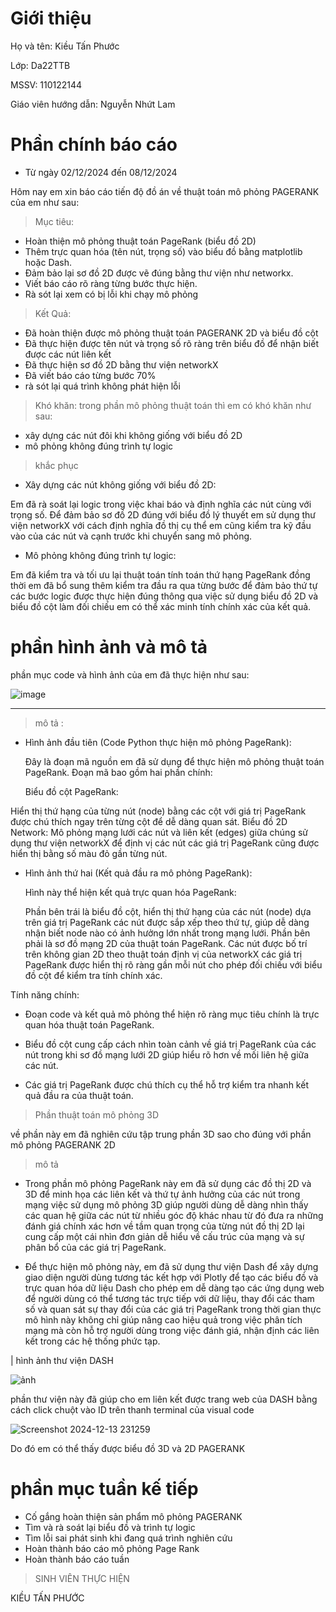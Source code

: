 # Giới thiệu
Họ và tên: Kiều Tấn Phước

Lớp: Da22TTB

MSSV: 110122144

Giáo viên hướng dẫn: Nguyễn Nhứt Lam

# Phần chính báo cáo

- Từ ngày 02/12/2024 đến 08/12/2024

Hôm nay em xin báo cáo tiến độ đồ án về thuật toán mô phỏng PAGERANK của em như sau:

> Mục tiêu:
- Hoàn thiện mô phỏng thuật toán PageRank (biểu đồ 2D)
- Thêm trực quan hóa (tên nút, trọng số) vào biểu đồ bằng matplotlib hoặc Dash.
- Đảm bảo lại sơ đồ 2D được vẽ đúng bằng thư viện như networkx.
- Viết báo cáo rõ ràng từng bước thực hiện.
- Rà sót lại xem có bị lỗi khi chạy mô phỏng

> Kết Quả:
- Đã hoàn thiện được mô phỏng thuật toán PAGERANK 2D và biểu đồ cột
- Đã thực hiện được tên nút và trọng số rõ ràng trên biểu đồ để nhận biết được các nút liên kết
- Đã thực hiện sơ đồ 2D bằng thư viện networkX
- Đã viết báo cáo từng bước 70%
- rà sót lại quá trình không phát hiện lỗi

> Khó khăn:
trong phần mô phỏng thuật toán thì em có khó khăn như sau:
- xây dựng các nút đôi khi không giống với biểu đồ 2D
- mô phỏng không đúng trình tự logic
> khắc phục

- Xây dựng các nút không giống với biểu đồ 2D:

Em đã rà soát lại logic trong việc khai báo và định nghĩa các nút cùng với trọng số. Để đảm bảo sơ đồ 2D đúng với biểu đồ lý thuyết em sử dụng thư viện networkX với cách định nghĩa đồ thị cụ thể em cũng kiểm tra kỹ đầu vào của các nút và cạnh trước khi chuyển sang mô phỏng.

- Mô phỏng không đúng trình tự logic:

Em đã kiểm tra và tối ưu lại thuật toán tính toán thứ hạng PageRank đồng thời em đã bổ sung thêm kiểm tra đầu ra qua từng bước để đảm bảo thứ tự các bước logic được thực hiện đúng thông qua việc sử dụng biểu đồ 2D và biểu đồ cột làm đối chiếu em có thể xác minh tính chính xác của kết quả.

# phần hình ảnh và mô tả

phần mục code và hình ảnh của em đã thực hiện như sau: 

![image](https://github.com/user-attachments/assets/bbd04a4f-19a0-4d45-a8bd-c91f341bd78b)

-----------------------------------------------------------------------------------------------------------------

> mô tả :

- Hình ảnh đầu tiên (Code Python thực hiện mô phỏng PageRank):

    Đây là đoạn mã nguồn em đã sử dụng để thực hiện mô phỏng thuật toán PageRank.
    Đoạn mã bao gồm hai phần chính:
  
  Biểu đồ cột PageRank: 

Hiển thị thứ hạng của từng nút (node) bằng các cột với giá trị PageRank được chú thích ngay trên từng cột để dễ dàng quan sát.
  Biểu đồ 2D Network: Mô phỏng mạng lưới các nút và liên kết (edges) giữa chúng sử dụng thư viện networkX để định vị các nút các giá trị PageRank cũng được hiển thị bằng số màu đỏ gần từng nút.

- Hình ảnh thứ hai (Kết quả đầu ra mô phỏng PageRank):

    Hình này thể hiện kết quả trực quan hóa PageRank:
  
  Phần bên trái là biểu đồ cột, hiển thị thứ hạng của các nút (node) dựa trên giá trị PageRank các nút được sắp xếp theo thứ tự, giúp dễ dàng nhận biết node nào có ảnh hưởng lớn nhất trong mạng lưới.
  Phần bên phải là sơ đồ mạng 2D của thuật toán PageRank. Các nút được bố trí trên không gian 2D theo thuật toán định vị của networkX các giá trị PageRank được hiển thị rõ ràng gần mỗi nút cho phép đối chiếu với biểu đồ cột để kiểm tra tính chính xác.

Tính năng chính:

   - Đoạn code và kết quả mô phỏng thể hiện rõ ràng mục tiêu chính là trực quan hóa thuật toán PageRank.
    
   - Biểu đồ cột cung cấp cách nhìn toàn cảnh về giá trị PageRank của các nút trong khi sơ đồ mạng lưới 2D giúp hiểu rõ hơn về mối liên hệ giữa các nút.
    
   - Các giá trị PageRank được chú thích cụ thể hỗ trợ kiểm tra nhanh kết quả đầu ra của thuật toán.

> Phần thuật toán mô phỏng 3D

về phần này em đã nghiên cứu tập trung phần 3D sao cho đúng với phần mô phỏng PAGERANK 2D


 > mô tả
- Trong phần mô phỏng PageRank này em đã sử dụng các đồ thị 2D và 3D để minh họa các liên kết và thứ tự ảnh hưởng của các nút trong mạng việc sử dụng mô phỏng 3D giúp người dùng dễ dàng nhìn thấy các quan hệ giữa các nút từ nhiều góc độ khác nhau từ đó đưa ra những đánh giá chính xác hơn về tầm quan trọng của từng nút đồ thị 2D lại cung cấp một cái nhìn đơn giản dễ hiểu về cấu trúc của mạng và sự phân bổ của các giá trị PageRank.

- Để thực hiện mô phỏng này, em đã sử dụng thư viện Dash để xây dựng giao diện người dùng tương tác kết hợp với Plotly để tạo các biểu đồ và trực quan hóa dữ liệu Dash cho phép em dễ dàng tạo các ứng dụng web để người dùng có thể tương tác trực tiếp với dữ liệu, thay đổi các tham số và quan sát sự thay đổi của các giá trị PageRank trong thời gian thực mô hình này không chỉ giúp nâng cao hiệu quả trong việc phân tích mạng mà còn hỗ trợ người dùng trong việc đánh giá, nhận định các liên kết trong các hệ thống phức tạp.
  
| hình ảnh thư viện DASH

![ảnh](https://github.com/user-attachments/assets/b0de890c-385f-4cf6-9721-4900705bd9a9)

phần thư viện này đã giúp cho em liên kết được trang web của DASH bằng cách click chuột vào ID trên thanh terminal của visual code 

![Screenshot 2024-12-13 231259](https://github.com/user-attachments/assets/12dee205-0f98-4b2e-93ca-9d1db83960e3)

Do đó em có thể thấy được biểu đồ 3D và 2D PAGERANK

# phần mục tuần kế tiếp

- Cố gắng hoàn thiện sản phẩm mô phỏng PAGERANK
- Tìm và rà soát lại biểu đồ và trình tự logic
- Tìm lỗi sai phát sinh khi đang quá trình nghiên cứu
- Hoàn thành báo cáo mô phỏng Page Rank
- Hoàn thành báo cáo tuần

> SINH VIÊN THỰC HIỆN

KIỀU TẤN PHƯỚC









